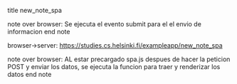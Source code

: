 title new_note_spa

note over browser:
Se ejecuta el evento submit
para el el envio de informacion
end note

browser->server: https://studies.cs.helsinki.fi/exampleapp/new_note_spa

note over browser:
AL estar precargado spa.js
despues de hacer la peticion POST
y enviar los datos, se ejecuta la funcion
para traer y renderizar los datos
end note